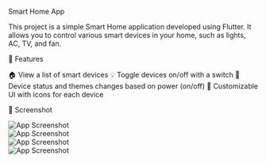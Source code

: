 Smart Home App

This project is a simple Smart Home application developed using Flutter. It allows you to control various smart devices in your home, such as lights, AC, TV, and fan.

🚀 Features

🏠 View a list of smart devices
💡 Toggle devices on/off with a switch
🔌 Device status and themes changes based on power (on/off)
🎨 Customizable UI with icons for each device

📸 Screenshot

![App Screenshot](https://github.com/onurbektas99/smarthome/tree/main/screenshoots/1.png)  
![App Screenshot](https://github.com/onurbektas99/smarthome/tree/main/screenshoots/2.png)  
![App Screenshot](https://github.com/onurbektas99/smarthome/tree/main/screenshoots/3.png)  
![App Screenshot](https://github.com/onurbektas99/smarthome/tree/main/screenshoots/4.png)  


